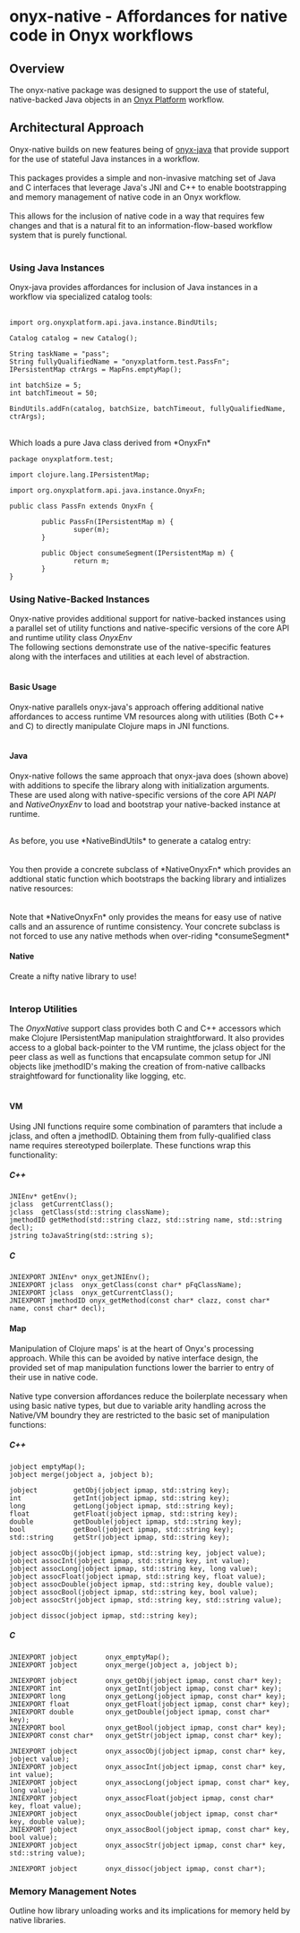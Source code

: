 # onyx-native - Affordances for native code in Onyx workflows

## Overview

The onyx-native package was designed to support the use of stateful,
native-backed Java objects in an [Onyx Platform](http://onyxplatform.org) workflow.

## Architectural Approach

Onyx-native builds on new features being of [onyx-java](https://github.com/onyx-platform/onyx-java) that provide support for the use of stateful Java instances in a workflow.<br>
<br>
This packages provides a simple and non-invasive matching set of Java and C 
interfaces that leverage Java's JNI and C++ to enable bootstrapping 
and memory management of native code in an Onyx workflow. <br>
<br>
This allows for the inclusion of native code in a way that requires few changes 
and that is a natural fit to an information-flow-based workflow 
system that is purely functional.<br>
<br>

### Using Java Instances

Onyx-java provides affordances for inclusion of Java instances in a workflow via specialized catalog tools:<br>
<br>

```
import org.onyxplatform.api.java.instance.BindUtils;

Catalog catalog = new Catalog();

String taskName = "pass";
String fullyQualifiedName = "onyxplatform.test.PassFn";
IPersistentMap ctrArgs = MapFns.emptyMap();

int batchSize = 5;
int batchTimeout = 50;

BindUtils.addFn(catalog, batchSize, batchTimeout, fullyQualifiedName, ctrArgs);
```
<br>
Which loads a pure Java class derived from *OnyxFn*

```
package onyxplatform.test;

import clojure.lang.IPersistentMap;

import org.onyxplatform.api.java.instance.OnyxFn;

public class PassFn extends OnyxFn {

        public PassFn(IPersistentMap m) {
                super(m);
        }

        public Object consumeSegment(IPersistentMap m) {
                return m;
        }
}
```

### Using Native-Backed Instances

Onyx-native provides additional support for native-backed instances using a parallel set of utility functions and native-specific versions of the core API and runtime utility class *OnyxEnv* <br>
The following sections demonstrate use of the native-specific features along with the interfaces and utilities at each level of abstraction.<br>
<br>

#### Basic Usage

Onyx-native parallels onyx-java's approach offering additional native affordances to access runtime VM resources along with utilities (Both C++ and C) to directly manipulate Clojure maps in JNI functions.<br>
<br>

#### Java

Onyx-native follows the same approach that onyx-java does (shown above) with additions to 
specife the library along with initialization arguments. These are used along with native-specific 
versions of the core API *NAPI* and *NativeOnyxEnv* to load and bootstrap your 
native-backed instance at runtime.<br>

<br>
As before, you use *NativeBindUtils* to generate a catalog entry:<br>
<br>

<br>
You then provide a concrete subclass of *NativeOnyxFn* which provides an addtional static 
function which bootstraps the backing library and intializes native resources:<br>
<br>

<br>
Note that *NativeOnyxFn* only provides the means for easy use of native calls and an 
assurence of runtime consistency. Your concrete subclass is not forced to use any native methods 
when over-riding *consumeSegment*
<br>

#### Native

Create a nifty native library to use!<br>
<br>

### Interop Utilities

The *OnyxNative* support class provides both C and C++ accessors which make Clojure IPersistentMap
manipulation straightforward. It also provides access to a global back-pointer to the VM runtime,
the jclass object for the peer class as well as functions that encapsulate common setup for
JNI objects like jmethodID's making the creation of from-native callbacks straightfoward for functionality
like logging, etc.<br>
<br>

#### VM 

Using JNI functions require some combination of paramters that include a jclass, and often a jmethodID. 
Obtaining them from fully-qualified class name requires stereotyped boilerplate. These functions wrap 
this functionality:

##### C++

```
JNIEnv* getEnv();
jclass  getCurrentClass();
jclass  getClass(std::string className);
jmethodID getMethod(std::string clazz, std::string name, std::string decl);
jstring toJavaString(std::string s);
```

##### C

```
JNIEXPORT JNIEnv* onyx_getJNIEnv();
JNIEXPORT jclass  onyx_getClass(const char* pFqClassName);
JNIEXPORT jclass  onyx_getCurrentClass();
JNIEXPORT jmethodID onyx_getMethod(const char* clazz, const char* name, const char* decl);
```

#### Map 

Manipulation of Clojure maps' is at the heart of Onyx's processing approach. While this can be 
avoided by native interface design, the provided set of map manipulation functions lower the
barrier to entry of their use in native code.<br>
<br>
Native type conversion affordances reduce the boilerplate necessary when using basic native types, 
but due to variable arity handling across the Native/VM boundry they are restricted to the 
basic set of manipulation functions:

##### C++

```
jobject emptyMap();
jobject merge(jobject a, jobject b);

jobject         getObj(jobject ipmap, std::string key);
int             getInt(jobject ipmap, std::string key);
long            getLong(jobject ipmap, std::string key);
float           getFloat(jobject ipmap, std::string key);
double          getDouble(jobject ipmap, std::string key);
bool            getBool(jobject ipmap, std::string key);
std::string     getStr(jobject ipmap, std::string key);

jobject assocObj(jobject ipmap, std::string key, jobject value);
jobject assocInt(jobject ipmap, std::string key, int value);
jobject assocLong(jobject ipmap, std::string key, long value);
jobject assocFloat(jobject ipmap, std::string key, float value);
jobject assocDouble(jobject ipmap, std::string key, double value);
jobject assocBool(jobject ipmap, std::string key, bool value);
jobject assocStr(jobject ipmap, std::string key, std::string value);

jobject dissoc(jobject ipmap, std::string key);
```

##### C

```
JNIEXPORT jobject       onyx_emptyMap();
JNIEXPORT jobject       onyx_merge(jobject a, jobject b);

JNIEXPORT jobject       onyx_getObj(jobject ipmap, const char* key);
JNIEXPORT int           onyx_getInt(jobject ipmap, const char* key);
JNIEXPORT long          onyx_getLong(jobject ipmap, const char* key);
JNIEXPORT float         onyx_getFloat(jobject ipmap, const char* key);
JNIEXPORT double        onyx_getDouble(jobject ipmap, const char* key);
JNIEXPORT bool          onyx_getBool(jobject ipmap, const char* key);
JNIEXPORT const char*   onyx_getStr(jobject ipmap, const char* key);

JNIEXPORT jobject       onyx_assocObj(jobject ipmap, const char* key, jobject value);
JNIEXPORT jobject       onyx_assocInt(jobject ipmap, const char* key, int value);
JNIEXPORT jobject       onyx_assocLong(jobject ipmap, const char* key, long value);
JNIEXPORT jobject       onyx_assocFloat(jobject ipmap, const char* key, float value);
JNIEXPORT jobject       onyx_assocDouble(jobject ipmap, const char* key, double value);
JNIEXPORT jobject       onyx_assocBool(jobject ipmap, const char* key, bool value);
JNIEXPORT jobject       onyx_assocStr(jobject ipmap, const char* key, std::string value);

JNIEXPORT jobject       onyx_dissoc(jobject ipmap, const char*);
```


### Memory Management Notes 
Outline how library unloading works and its implications for memory held by native libraries.<br>
<br>


